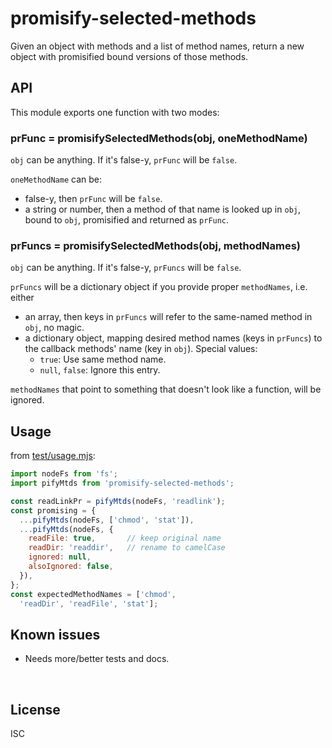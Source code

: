 ﻿
<!--#echo json="package.json" key="name" underline="=" -->
promisify-selected-methods
==========================
<!--/#echo -->

<!--#echo json="package.json" key="description" -->
Given an object with methods and a list of method names, return a new object
with promisified bound versions of those methods.
<!--/#echo -->



API
---

This module exports one function with two modes:

### prFunc = promisifySelectedMethods(obj, oneMethodName)

`obj` can be anything. If it's false-y, `prFunc` will be `false`.

`oneMethodName` can be:
* false-y, then `prFunc` will be `false`.
* a string or number, then a method of that name is looked up in `obj`,
  bound to `obj`, promisified and returned as `prFunc`.


### prFuncs = promisifySelectedMethods(obj, methodNames)

`obj` can be anything. If it's false-y, `prFuncs` will be `false`.

`prFuncs` will be a dictionary object if you provide proper `methodNames`,
i.e. either

* an array, then keys in `prFuncs` will refer to the same-named method
  in `obj`, no magic.
* a dictionary object, mapping desired method names (keys in `prFuncs`)
  to the callback methods' name (key in `obj`). Special values:
  * `true`: Use same method name.
  * `null`, `false`: Ignore this entry.

`methodNames` that point to something that doesn't look like a function,
will be ignored.



Usage
-----

from [test/usage.mjs](test/usage.mjs):

<!--#include file="test/usage.mjs" transform="mjsUsageDemo1802" -->
<!--#verbatim lncnt="17" -->
```javascript
import nodeFs from 'fs';
import pifyMtds from 'promisify-selected-methods';

const readLinkPr = pifyMtds(nodeFs, 'readlink');
const promising = {
  ...pifyMtds(nodeFs, ['chmod', 'stat']),
  ...pifyMtds(nodeFs, {
    readFile: true,       // keep original name
    readDir: 'readdir',   // rename to camelCase
    ignored: null,
    alsoIgnored: false,
  }),
};
const expectedMethodNames = ['chmod',
  'readDir', 'readFile', 'stat'];
```
<!--/include-->



<!--#toc stop="scan" -->



Known issues
------------

* Needs more/better tests and docs.




&nbsp;


License
-------
<!--#echo json="package.json" key=".license" -->
ISC
<!--/#echo -->

